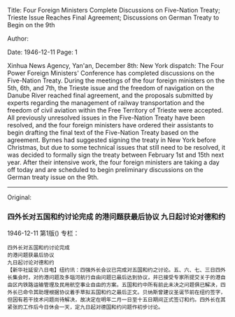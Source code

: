 Title: Four Foreign Ministers Complete Discussions on Five-Nation Treaty; Trieste Issue Reaches Final Agreement; Discussions on German Treaty to Begin on the 9th

Author:

Date: 1946-12-11
Page: 1

Xinhua News Agency, Yan'an, December 8th: New York dispatch: The Four Power Foreign Ministers' Conference has completed discussions on the Five-Nation Treaty. During the meetings of the four foreign ministers on the 5th, 6th, and 7th, the Trieste issue and the freedom of navigation on the Danube River reached final agreement, and the proposals submitted by experts regarding the management of railway transportation and the freedom of civil aviation within the Free Territory of Trieste were accepted. All previously unresolved issues in the Five-Nation Treaty have been resolved, and the four foreign ministers have ordered their assistants to begin drafting the final text of the Five-Nation Treaty based on the agreement. Byrnes had suggested signing the treaty in New York before Christmas, but due to some technical issues that still need to be resolved, it was decided to formally sign the treaty between February 1st and 15th next year. After their intensive work, the four foreign ministers are taking a day off today and are scheduled to begin preliminary discussions on the German treaty issue on the 9th.



<hr /> 

Original: 


### 四外长对五国和约讨论完成  的港问题获最后协议  九日起讨论对德和约

1946-12-11
第1版()
专栏：

    四外长对五国和约讨论完成
    的港问题获最后协议
    九日起讨论对德和约
    【新华社延安八日电】纽约讯：四强外长会议已完成对五国和约之讨论。五、六、七、三日四外长集会时，对的港问题及多瑙河航行自由问题已最后达到协议，并已接受专家所提交关于的港自由区内铁路运输管理及民用航空事业自由的方案。五国和约中所有前此未决之问题俱已解决，四外长已命令其助理根据协议着手草拟五国和约之最后正文。贝纳斯曾建议圣诞节前在纽约签字，但因有若干技术问题尚待解决，故决定在明年二月一日至十五日期间正式签订和约。四外长在其紧张的工作后今日休会一天，定九日起对德国和约问题作初步讨论。

